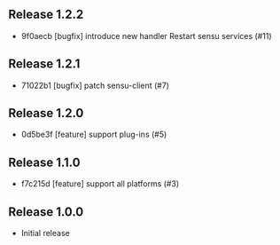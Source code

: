## Release 1.2.2

* 9f0aecb [bugfix] introduce new handler Restart sensu services (#11)

## Release 1.2.1

* 71022b1 [bugfix] patch sensu-client (#7)

## Release 1.2.0

* 0d5be3f [feature] support plug-ins (#5)

## Release 1.1.0

* f7c215d [feature] support all platforms (#3)

## Release 1.0.0

* Initial release
